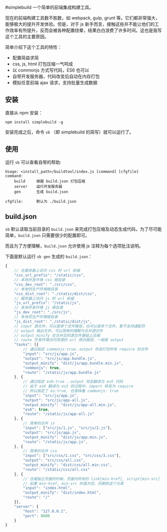 #simplebuild
一个简单的前端集成构建工具。

现在的前端构建工具数不胜数，如 webpack, gulp, grunt 等。它们都非常强大，能够极大的提升开发体验。但是，对于 js 新手而言，接触这些并不能让他们的工作效率有所提升，反而会被各种配置绕晕，结果白白浪费了许多时间。这也是我写这个工具的主要原因。

简单介绍下这个工具的特性：

* 配置简益求简
* css, js, html 打包压缩一气呵成
* 以 commonjs 方式写代码，ES6 也可以
* 自带开发服务器，代码改变后自动在内存打包
* 模拟任意前端 ajax 请求，支持批量生成数据



## 安装
直接从 npm 安装：
```
npm install simplebuild -g
```
安装完成之后，命令 `sb` （即 simplebuild 的简写）就可以运行了。
## 使用
运行 `sb` 可以查看自带的帮助:
```plain
Usage: <install_path>/buildtool/index.js [command] [cfgfile]
command:
    build     根据 build.json 打包压缩
	server    运行开发服务器
    gen       生成 build.json

cfgfile:      默认为 ./build.json
```
## build.json
`sb` 默认读取当前目录的 `build.json` 来完成打包压缩及动态生成代码，为了尽可能简单，`build.json` 只需要很少的配置即可。

而且为了方便理解，`build.json` 允许使用 js 注释为每个选项批注说明。

下面是默认运行 `sb gen` 生成的 `build.json`：
```js
{
	// 在服务器上访问 css 时 url 前缀
    "css_url_prefix": "/static/css",
    // 本地开发环境 css 根目录
    "css_dev_root": "./src/css",
	// 本地仿生产环境根目录
    "css_dist_root": "./static/dist/css",
	// 服务器上访问 js 时 url 前缀
    "js_url_prefix": "/static/js",
	// 本地开发环境 js 根目录
    "js_dev_root": "./src/js",
	// 本地仿生产环境根目录
    "js_dist_root": "./static/dist/js",
	// input 源文件，可以是单个文件路径，也可以是多个文件，暂不支持通配符
	// output 输出文件，可以简单的理解为合并源文件
	// output_minify 在合并后的源文件基础上压缩
	// route 开发环境访问资源的 url 绝对路径，一般是 output
	"tasks": [{
		// 通过指定 commonjs:true，output 将会打包所有 require 的文件
		"input": "src/js/app.js",
		"output": "src/js/app.bundle.js",
		"output_minify": "dist/js/app.bundle.min.js",
		"commonjs": true,
		"route": "/static/js/app.bundle.js"
	}, {
		// 通过指定 es6:true ，output 将会翻译为 es5 代码
		// 由于 es6 翻译为 es5 的过程中，import 转变为 require
		// 所以指定了 es:true, 也意味着 commonjs: true
		"input": "src/js/app.js",
		"output": "src/js/app-all.js",
		"output_minify": "dist/js/app-all.min.js",
		"es6": true,
		"route": "/static/js/app-all.js"
	}, {
		// 简单的合并 js
		"input": ["src/js/1.js", "src/js/2.js"],
		"output": "src/js/app.js",
		"output_minify": "dist/js/app.min.js",
		"route": "/static/js/app.js",
	}, {
		// 简单的合并 css
		"input": ["src/css/1.css", "src/css/3.css"],
		"output": "src/css/all.css",
		"output_minify": "dist/css/all.min.css",
		"route": "/static/css/all.css"
	}, {
		// 压缩独立页面的时候，页面内所有的 link[min-href], script[min-src] 属性都将替换到 link[href], script[src] 并删除掉
		// 如果 min-href, min-src 的值为空，将删除这个元素
		"input": "index.html",
		"output_minify": "dist/index.html",
		"route": "/"
	}],
	"server": {
		"host": "127.0.0.1",
		"port": 8080
	}
}
```

